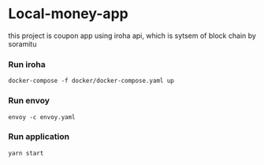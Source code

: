 # Local-money-app
this project is coupon app using iroha api, which is sytsem of block chain by soramitu
### Run iroha
``` 
docker-compose -f docker/docker-compose.yaml up 
```
### Run envoy
```
envoy -c envoy.yaml
```

### Run application
```
yarn start
```